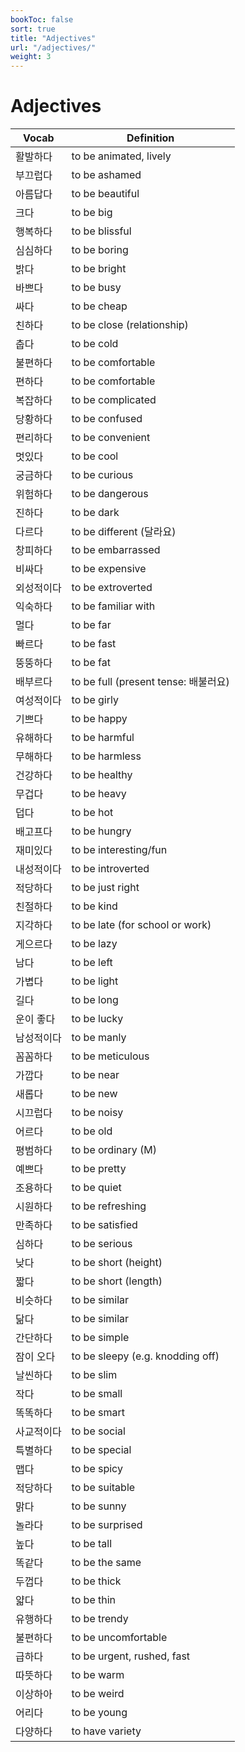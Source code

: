 ```yaml
---
bookToc: false
sort: true
title: "Adjectives"
url: "/adjectives/"
weight: 3
---
```


# Adjectives
| Vocab      | Definition                           |
| ---------- | ------------------------------------ |
| 활발하다   | to be animated, lively               |
| 부끄럽다   | to be ashamed                        |
| 아름답다   | to be beautiful                      |
| 크다       | to be big                            |
| 행복하다   | to be blissful                       |
| 심심하다   | to be boring                         |
| 밝다       | to be bright                         |
| 바쁘다     | to be busy                           |
| 싸다       | to be cheap                          |
| 친하다     | to be close (relationship)           |
| 춥다       | to be cold                           |
| 불편하다   | to be comfortable                    |
| 편하다     | to be comfortable                    |
| 복잡하다   | to be complicated                    |
| 당황하다   | to be confused                       |
| 편리하다   | to be convenient                     |
| 멋있다     | to be cool                           |
| 궁금하다   | to be curious                        |
| 위험하다   | to be dangerous                      |
| 진하다     | to be dark                           |
| 다르다     | to be different (달라요)             |
| 창피하다   | to be embarrassed                    |
| 비싸다     | to be expensive                      |
| 외성적이다 | to be extroverted                    |
| 익숙하다   | to be familiar with                  |
| 멀다       | to be far                            |
| 빠르다     | to be fast                           |
| 뚱뚱하다   | to be fat                            |
| 배부르다   | to be full (present tense: 배불러요) |
| 여성적이다 | to be girly                          |
| 기쁘다     | to be happy                          |
| 유해하다   | to be harmful                        |
| 무해하다   | to be harmless                       |
| 건강하다   | to be healthy                        |
| 무겁다     | to be heavy                          |
| 덥다       | to be hot                            |
| 배고프다   | to be hungry                         |
| 재미있다   | to be interesting/fun                |
| 내성적이다 | to be introverted                    |
| 적당하다   | to be just right                     |
| 친절하다   | to be kind                           |
| 지각하다   | to be late (for school or work)      |
| 게으르다   | to be lazy                           |
| 남다       | to be left                           |
| 가볍다     | to be light                          |
| 길다       | to be long                           |
| 운이 좋다  | to be lucky                          |
| 남성적이다 | to be manly                          |
| 꼼꼼하다   | to be meticulous                     |
| 가깝다     | to be near                           |
| 새롭다     | to be new                            |
| 시끄럽다   | to be noisy                          |
| 어르다     | to be old                            |
| 평범하다   | to be ordinary (M)                   |
| 예쁘다     | to be pretty                         |
| 조용하다   | to be quiet                          |
| 시원하다   | to be refreshing                     |
| 만족하다   | to be satisfied                      |
| 심하다     | to be serious                        |
| 낮다       | to be short (height)                 |
| 짧다       | to be short (length)                 |
| 비슷하다   | to be similar                        |
| 닮다       | to be similar                        |
| 간단하다   | to be simple                         |
| 잠이 오다  | to be sleepy (e.g. knodding off)     |
| 날씬하다   | to be slim                           |
| 작다       | to be small                          |
| 똑똑하다   | to be smart                          |
| 사교적이다 | to be social                         |
| 특별하다   | to be special                        |
| 맵다       | to be spicy                          |
| 적당하다   | to be suitable                       |
| 맑다       | to be sunny                          |
| 놀라다     | to be surprised                      |
| 높다       | to be tall                           |
| 똑같다     | to be the same                       |
| 두껍다     | to be thick                          |
| 얇다       | to be thin                           |
| 유행하다   | to be trendy                         |
| 불편하다   | to be uncomfortable                  |
| 급하다     | to be urgent, rushed, fast           |
| 따뜻하다   | to be warm                           |
| 이상하아   | to be weird                          |
| 어리다     | to be young                          |
| 다양하다   | to have variety                      |
